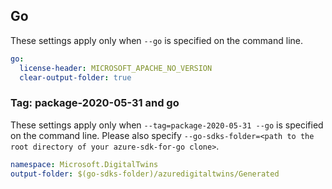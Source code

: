 ## Go

These settings apply only when `--go` is specified on the command line.

```yaml $(go)
go:
  license-header: MICROSOFT_APACHE_NO_VERSION
  clear-output-folder: true
```

### Tag: package-2020-05-31 and go

These settings apply only when `--tag=package-2020-05-31 --go` is specified on the command line.
Please also specify `--go-sdks-folder=<path to the root directory of your azure-sdk-for-go clone>`.

```yaml $(tag) == 'package-2020-05-31' && $(go)
namespace: Microsoft.DigitalTwins
output-folder: $(go-sdks-folder)/azuredigitaltwins/Generated
```
